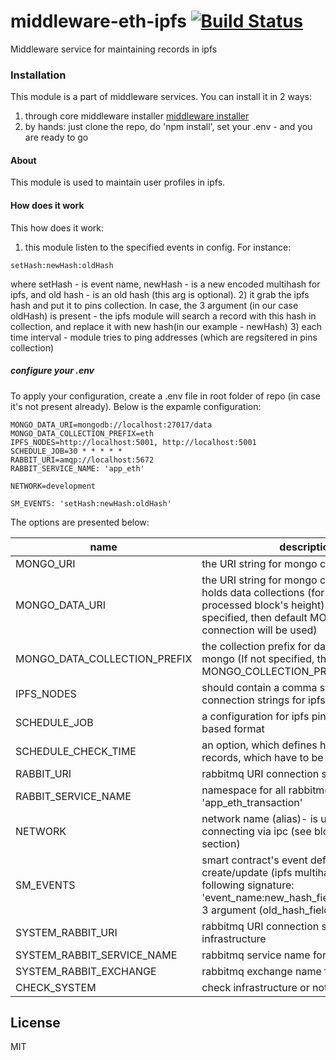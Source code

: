 # middleware-eth-ipfs [![Build Status](https://travis-ci.org/ChronoBank/middleware-eth-ipfs.svg?branch=master)](https://travis-ci.org/ChronoBank/middleware-eth-ipfs)

Middleware service for maintaining records in ipfs

### Installation

This module is a part of middleware services. You can install it in 2 ways:

1) through core middleware installer  [middleware installer](https://github.com/ChronoBank/middleware)
2) by hands: just clone the repo, do 'npm install', set your .env - and you are ready to go

#### About
This module is used to maintain user profiles in ipfs.


#### How does it work

This how does it work:
1) this module listen to the specified events in config.
For instance:
```
setHash:newHash:oldHash
```
where setHash - is event name, newHash - is a new encoded multihash for ipfs, and old hash - is an old hash (this arg is optional).
2) it grab the ipfs hash and put it to pins collection. In case, the 3 argument (in our case oldHash) is present - the ipfs module will search a record with this hash in collection, and replace it with new hash(in our example - newHash)
3) each time interval - module tries to ping addresses (which are regsitered in pins collection)



##### сonfigure your .env

To apply your configuration, create a .env file in root folder of repo (in case it's not present already).
Below is the expamle configuration:

```
MONGO_DATA_URI=mongodb://localhost:27017/data
MONGO_DATA_COLLECTION_PREFIX=eth
IPFS_NODES=http://localhost:5001, http://localhost:5001
SCHEDULE_JOB=30 * * * * *
RABBIT_URI=amqp://localhost:5672
RABBIT_SERVICE_NAME: 'app_eth'

NETWORK=development

SM_EVENTS: 'setHash:newHash:oldHash'

```

The options are presented below:

| name | description|
| ------ | ------ |
| MONGO_URI   | the URI string for mongo connection
| MONGO_DATA_URI   | the URI string for mongo connection, which holds data collections (for instance, processed block's height). In case, it's not specified, then default MONGO_URI connection will be used)
| MONGO_DATA_COLLECTION_PREFIX   | the collection prefix for data collections in mongo (If not specified, then the default MONGO_COLLECTION_PREFIX will be used)
| IPFS_NODES   | should contain a comma separated uri connection strings for ipfs nodes
| SCHEDULE_JOB   | a configuration for ipfs pin plugin in a cron based format
| SCHEDULE_CHECK_TIME   | an option, which defines how old should be records, which have to be pinned
| RABBIT_URI   | rabbitmq URI connection string
| RABBIT_SERVICE_NAME   | namespace for all rabbitmq queues, like 'app_eth_transaction'
| NETWORK   | network name (alias)- is used for connecting via ipc (see block processor section)
| SM_EVENTS   | smart contract's event definition for hash create/update (ipfs multihash). Has the following signature: 'event_name:new_hash_field:old_hash_field'. 3 argument (old_hash_field) is optional
| SYSTEM_RABBIT_URI   | rabbitmq URI connection string for infrastructure
| SYSTEM_RABBIT_SERVICE_NAME   | rabbitmq service name for infrastructure
| SYSTEM_RABBIT_EXCHANGE   | rabbitmq exchange name for infrastructure
| CHECK_SYSTEM | check infrastructure or not (default = true)

License
----

MIT
